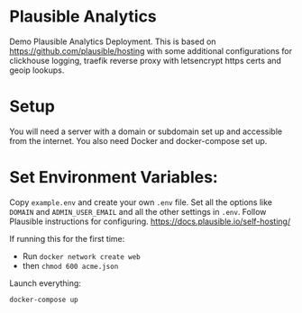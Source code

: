 # Plausible Analytics

Demo Plausible Analytics Deployment. This is based on <https://github.com/plausible/hosting> with some additional configurations for clickhouse logging, traefik reverse proxy with letsencrypt https certs and geoip lookups.

# Setup

You will need a server with a domain or subdomain set up and accessible from the internet. You also need Docker and docker-compose set up.

# Set Environment Variables:

Copy `example.env` and create your own `.env` file. Set all the options like `DOMAIN` and `ADMIN_USER_EMAIL` and all the other settings in `.env`. Follow Plausible instructions for configuring. <https://docs.plausible.io/self-hosting/>

If running this for the first time:

* Run `docker network create web`
* then `chmod 600 acme.json`

Launch everything: 

`docker-compose up`
